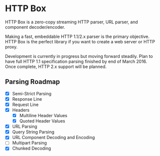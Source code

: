 # HTTP Box

HTTP Box is a zero-copy streaming HTTP parser, URL parser, and component decoder/encoder.

Making a fast, embeddable HTTP 1.1/2.x parser is the primary objective. HTTP Box is the perfect
library if you want to create a web server or HTTP proxy.

Development is currently in progress but moving forward steadily. Plan to have full HTTP 1.1
specification parsing finished by end of March 2016. Once complete, HTTP 2.x support will be
planned.

## Parsing Roadmap

- [x] Semi-Strict Parsing
- [x] Response Line
- [x] Request Line
- [x] Headers
  - [x] Multiline Header Values
  - [x] Quoted Header Values
- [x] URL Parsing
- [x] Query String Parsing
- [x] URL Component Decoding and Encoding
- [ ] Multipart Parsing
- [x] Chunked Decoding
